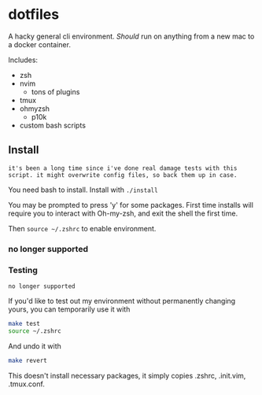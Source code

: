 # dotfiles

A hacky general cli environment. _Should_ run on anything from a new mac to a
docker container.

Includes:

-   zsh
-   nvim
    -   tons of plugins
-   tmux
-   ohmyzsh
    -   p10k
-   custom bash scripts

## Install

`it's been a long time since i've done real damage tests with this script. it might overwrite config files, so back them up in case.`

You need bash to install. Install with `./install`

You may be prompted to press 'y' for some packages. First time installs will
require you to interact with Oh-my-zsh, and exit the shell the first time.

Then `source ~/.zshrc` to enable environment.

### no longer supported

### Testing

`no longer supported`

If you'd like to test out my environment without permanently changing yours, you
can temporarily use it with

```bash
make test
source ~/.zshrc
```

And undo it with

```bash
make revert
```

This doesn't install necessary packages, it simply copies .zshrc, .init.vim, .tmux.conf.

